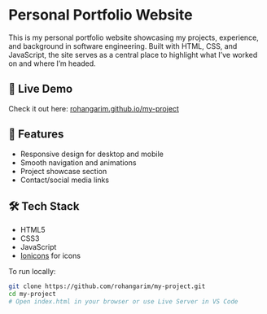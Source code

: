 # Personal Portfolio Website

This is my personal portfolio website showcasing my projects, experience, and background in software engineering. Built with HTML, CSS, and JavaScript, the site serves as a central place to highlight what I’ve worked on and where I’m headed.

## 🔗 Live Demo

Check it out here: [rohangarim.github.io/my-project](https://rohangarim.github.io/my-project)

## 🚀 Features

- Responsive design for desktop and mobile
- Smooth navigation and animations
- Project showcase section
- Contact/social media links

## 🛠️ Tech Stack

- HTML5
- CSS3
- JavaScript
- [Ionicons](https://ionic.io/ionicons) for icons


To run locally:

```bash
git clone https://github.com/rohangarim/my-project.git
cd my-project
# Open index.html in your browser or use Live Server in VS Code
